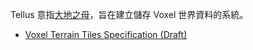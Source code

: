Tellus 意指[大地之母](https://en.wikipedia.org/wiki/Terra_(mythology))，旨在建立儲存 Voxel 世界資料的系統。

- [Voxel Terrain Tiles Specification (Draft)](https://github.com/FlySkyPie/voxtt-spec)

